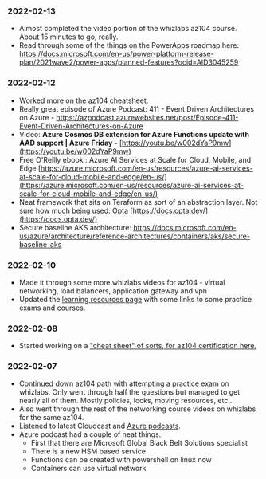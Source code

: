 ### 2022-02-13
- Almost completed the video portion of the whizlabs az104 course. About 15 minutes to go, really.
- Read through some of the things on the PowerApps roadmap here: https://docs.microsoft.com/en-us/power-platform-release-plan/2021wave2/power-apps/planned-features?ocid=AID3045259


### 2022-02-12
- Worked more on the az104 cheatsheet.
- Really great episode of Azure Podcast: 411 - Event Driven Architectures on Azure - https://azpodcast.azurewebsites.net/post/Episode-411-Event-Driven-Architectures-on-Azure
- Video: **Azure Cosmos DB extension for Azure Functions update with AAD support | Azure Friday -** [https://youtu.be/w002dYaP9mw](https://youtu.be/w002dYaP9mw)
- Free O'Reilly ebook : Azure AI Services at Scale for Cloud, Mobile, and Edge [https://azure.microsoft.com/en-us/resources/azure-ai-services-at-scale-for-cloud-mobile-and-edge/en-us/](https://azure.microsoft.com/en-us/resources/azure-ai-services-at-scale-for-cloud-mobile-and-edge/en-us/)
- Neat framework that sits on Teraform as sort of an abstraction layer. Not sure how much being used: Opta [https://docs.opta.dev/](https://docs.opta.dev/)
- Secure baseline AKS architecture: https://docs.microsoft.com/en-us/azure/architecture/reference-architectures/containers/aks/secure-baseline-aks

### 2022-02-10
- Made it through some more whizlabs videos for az104 - virtual networking, load balancers, application gateway and vpn
- Updated the [learning resources page](https://github.com/jamiebeach/100-Days-of-Azure/blob/master/certifications/Learning-Resources.md) with some links to some practice exams and courses.

### 2022-02-08
- Started working on a ["cheat sheet" of sorts, for az104 certification here.](https://github.com/jamiebeach/100-Days-of-Azure/blob/master/certifications/az-104-Azure-Administrator/cheatsheet.md)

### 2022-02-07
- Continued down az104 path with attempting a practice exam on whizlabs. Only went through half the questions but managed to get nearly all of them. Mostly policies, locks, moving resources, etc...
- Also went through the rest of the networking course videos on whizlabs for the same az104.
- Listened to latest Cloudcast and [Azure podcasts](https://www.podchaser.com/podcasts/the-azure-podcast-725242/episodes/episode-410-fusion-dev-128109256).
- Azure podcast had a couple of neat things. 
  - First that there are Microsoft Global Black Belt Solutions specialist
  - There is a new HSM based service
  - Functions can be created with powershell on linux now
  - Containers can use virtual network

